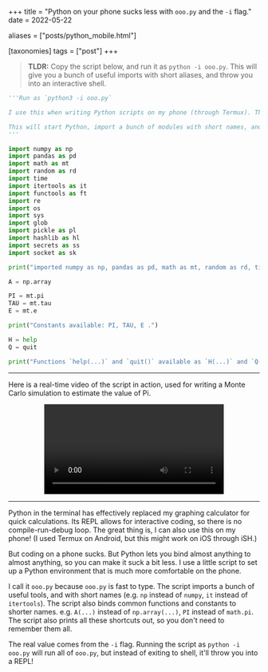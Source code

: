 +++
title = "Python on your phone sucks less with `ooo.py` and the `-i` flag."
date = 2022-05-22

aliases = ["posts/python_mobile.html"]

[taxonomies]
tags = ["post"]
+++


> **TLDR:** Copy the script below, and run it as `python -i ooo.py`. This will give you a bunch of useful imports with short aliases, and throw you into an interactive shell.


```python
'''Run as `python3 -i ooo.py`

I use this when writing Python scripts on my phone (through Termux). The point is to minimize the keypresses needed when writing Python on a phone.

This will start Python, import a bunch of modules with short names, and then throw you into an interpreter.
'''

import numpy as np
import pandas as pd
import math as mt
import random as rd
import time
import itertools as it
import functools as ft
import re
import os
import sys
import glob
import pickle as pl
import hashlib as hl
import secrets as ss
import socket as sk

print("imported numpy as np, pandas as pd, math as mt, random as rd, time, itertools as it, functools as ft, re, os, sys, glob, pickle as pl, hashlib as hl, secrets as ss, and socket as sk!")

A = np.array

PI = mt.pi
TAU = mt.tau
E = mt.e

print("Constants available: PI, TAU, E .")

H = help
Q = quit

print("Functions `help(...)` and `quit()` available as `H(...)` and `Q()`.")
```

<!-- more -->


---

Here is a real-time video of the script in action, used for writing a Monte Carlo simulation to estimate the value of Pi. 


<!-- ![A screenrecording ](/posts/images/ooopy.webm){ width=240px } -->
<!-- centered video -->
<video controls width="360px" style="margin: 0 auto; display: block;" preload="metadata">
  <source src="/posts/images/ooopy.webm" type="video/webm" > </source>
  <p> Your browser doesn't support HTML5 video. <a href="/posts/images/ooopy.webm">Here is a direct link instead.</a></p>
</video>

---

Python in the terminal has effectively replaced my graphing calculator for quick calculations. Its REPL allows for interactive coding, so there is no compile-run-debug loop. The great thing is, I can also use this on my phone! (I used Termux on Android, but this might work on iOS through iSH.)

But coding on a phone sucks. But Python lets you bind almost anything to almost anything, so you can make it suck a bit less. I use a little script to set up a Python environment that is much more comfortable on the phone.

I call it `ooo.py` because `ooo.py` is fast to type. The script imports a bunch of useful tools, and with short names (e.g. `np` instead of `numpy`, `it` instead of `itertools`). The script also binds common functions and constants to shorter names. e.g. `A(...)` instead of `np.array(...)`, `PI` instead of `math.pi`. The script also prints all these shortcuts out, so you don't need to remember them all.

The real value comes from the `-i` flag. Running the script as `python -i ooo.py` will run all of `ooo.py`, but instead of exiting to shell, it'll throw you into a REPL! 

